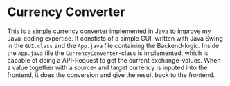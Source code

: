 # Currency Converter
This is a simple currency converter implemented in Java to improve my Java-coding expertise. It constists of a simple GUI, written with Java Swing in the `GUI.class` and the `App.java` file containing the Backend-logic. Inside the `App.java` file the `CurrencyConverter`-class is implemented, which is capable of doing a API-Request to get the current exchange-values. When a value together with a source- and target currency is inputed into the frontend, it does the conversion and give the result back to the frontend.

